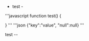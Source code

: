 - test -

'''javascript
function test()
{

}
'''
'''json
{"key":"value",
"null":null}
'''


test --
